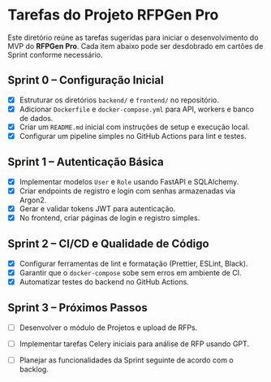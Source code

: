 # Tarefas do Projeto RFPGen Pro

Este diretório reúne as tarefas sugeridas para iniciar o desenvolvimento do MVP do **RFPGen Pro**. Cada item abaixo pode ser desdobrado em cartões de Sprint conforme necessário.

## Sprint 0 – Configuração Inicial

- [x] Estruturar os diretórios `backend/` e `frontend/` no repositório.
- [x] Adicionar `Dockerfile` e `docker-compose.yml` para API, workers e banco de dados.
- [x] Criar um `README.md` inicial com instruções de setup e execução local.
- [x] Configurar um pipeline simples no GitHub Actions para lint e testes.

## Sprint 1 – Autenticação Básica

- [x] Implementar modelos `User` e `Role` usando FastAPI e SQLAlchemy.
- [x] Criar endpoints de registro e login com senhas armazenadas via Argon2.
- [x] Gerar e validar tokens JWT para autenticação.
- [x] No frontend, criar páginas de login e registro simples.

## Sprint 2 – CI/CD e Qualidade de Código

 - [x] Configurar ferramentas de lint e formatação (Prettier, ESLint, Black).
 - [x] Garantir que o `docker-compose` sobe sem erros em ambiente de CI.
 - [x] Automatizar testes do backend no GitHub Actions.

## Sprint 3 – Próximos Passos

- [ ] Desenvolver o módulo de Projetos e upload de RFPs.
- [ ] Implementar tarefas Celery iniciais para análise de RFP usando GPT.
- [ ] Planejar as funcionalidades da Sprint seguinte de acordo com o backlog.

